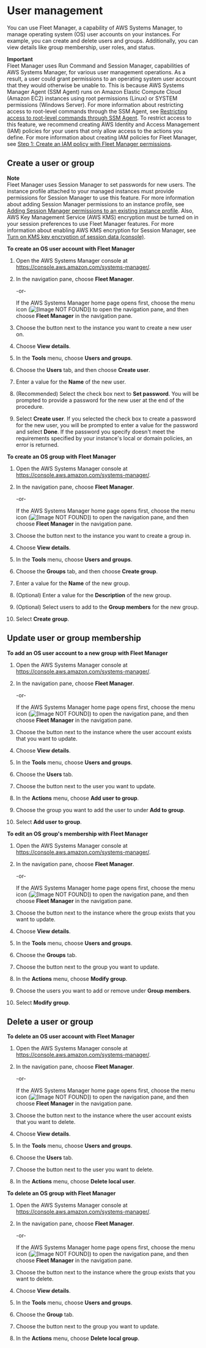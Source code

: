 # User management<a name="fleet-user-management"></a>

You can use Fleet Manager, a capability of AWS Systems Manager, to manage operating system \(OS\) user accounts on your instances\. For example, you can create and delete users and groups\. Additionally, you can view details like group membership, user roles, and status\.

**Important**  
Fleet Manager uses Run Command and Session Manager, capabilities of AWS Systems Manager, for various user management operations\. As a result, a user could grant permissions to an operating system user account that they would otherwise be unable to\. This is because AWS Systems Manager Agent \(SSM Agent\) runs on Amazon Elastic Compute Cloud \(Amazon EC2\) instances using root permissions \(Linux\) or SYSTEM permissions \(Windows Server\)\. For more information about restricting access to root\-level commands through the SSM Agent, see [Restricting access to root\-level commands through SSM Agent](ssm-agent-restrict-root-level-commands.md)\. To restrict access to this feature, we recommend creating AWS Identity and Access Management \(IAM\) policies for your users that only allow access to the actions you define\. For more information about creating IAM policies for Fleet Manager, see [Step 1: Create an IAM policy with Fleet Manager permissions](fleet-setup-iam.md)\.

## Create a user or group<a name="fleet-user-management-create"></a>

**Note**  
Fleet Manager uses Session Manager to set passwords for new users\. The instance profile attached to your managed instances must provide permissions for Session Manager to use this feature\. For more information about adding Session Manager permissions to an instance profile, see [Adding Session Manager permissions to an existing instance profile](getting-started-add-permissions-to-existing-profile.md)\. Also, AWS Key Management Service \(AWS KMS\) encryption must be turned on in your session preferences to use Fleet Manager features\. For more information about enabling AWS KMS encryption for Session Manager, see [Turn on KMS key encryption of session data \(console\)](session-preferences-enable-encryption.md)\.

**To create an OS user account with Fleet Manager**

1. Open the AWS Systems Manager console at [https://console\.aws\.amazon\.com/systems\-manager/](https://console.aws.amazon.com/systems-manager/)\.

1. In the navigation pane, choose **Fleet Manager**\.

   \-or\-

   If the AWS Systems Manager home page opens first, choose the menu icon \(![\[Image NOT FOUND\]](http://docs.aws.amazon.com/systems-manager/latest/userguide/images/menu-icon-small.png)\) to open the navigation pane, and then choose **Fleet Manager** in the navigation pane\.

1. Choose the button next to the instance you want to create a new user on\.

1. Choose **View details**\.

1. In the **Tools** menu, choose **Users and groups**\.

1. Choose the **Users** tab, and then choose **Create user**\.

1. Enter a value for the **Name** of the new user\.

1. \(Recommended\) Select the check box next to **Set password**\. You will be prompted to provide a password for the new user at the end of the procedure\.

1. Select **Create user**\. If you selected the check box to create a password for the new user, you will be prompted to enter a value for the password and select **Done**\. If the password you specify doesn't meet the requirements specified by your instance's local or domain policies, an error is returned\.

**To create an OS group with Fleet Manager**

1. Open the AWS Systems Manager console at [https://console\.aws\.amazon\.com/systems\-manager/](https://console.aws.amazon.com/systems-manager/)\.

1. In the navigation pane, choose **Fleet Manager**\.

   \-or\-

   If the AWS Systems Manager home page opens first, choose the menu icon \(![\[Image NOT FOUND\]](http://docs.aws.amazon.com/systems-manager/latest/userguide/images/menu-icon-small.png)\) to open the navigation pane, and then choose **Fleet Manager** in the navigation pane\.

1. Choose the button next to the instance you want to create a group in\.

1. Choose **View details**\.

1. In the **Tools** menu, choose **Users and groups**\.

1. Choose the **Groups** tab, and then choose **Create group**\.

1. Enter a value for the **Name** of the new group\.

1. \(Optional\) Enter a value for the **Description** of the new group\.

1. \(Optional\) Select users to add to the **Group members** for the new group\.

1. Select **Create group**\.

## Update user or group membership<a name="fleet-user-management-update"></a>

**To add an OS user account to a new group with Fleet Manager**

1. Open the AWS Systems Manager console at [https://console\.aws\.amazon\.com/systems\-manager/](https://console.aws.amazon.com/systems-manager/)\.

1. In the navigation pane, choose **Fleet Manager**\.

   \-or\-

   If the AWS Systems Manager home page opens first, choose the menu icon \(![\[Image NOT FOUND\]](http://docs.aws.amazon.com/systems-manager/latest/userguide/images/menu-icon-small.png)\) to open the navigation pane, and then choose **Fleet Manager** in the navigation pane\.

1. Choose the button next to the instance where the user account exists that you want to update\.

1. Choose **View details**\.

1. In the **Tools** menu, choose **Users and groups**\.

1. Choose the **Users** tab\.

1. Choose the button next to the user you want to update\.

1. In the **Actions** menu, choose **Add user to group**\.

1. Choose the group you want to add the user to under **Add to group**\.

1. Select **Add user to group**\.

**To edit an OS group's membership with Fleet Manager**

1. Open the AWS Systems Manager console at [https://console\.aws\.amazon\.com/systems\-manager/](https://console.aws.amazon.com/systems-manager/)\.

1. In the navigation pane, choose **Fleet Manager**\.

   \-or\-

   If the AWS Systems Manager home page opens first, choose the menu icon \(![\[Image NOT FOUND\]](http://docs.aws.amazon.com/systems-manager/latest/userguide/images/menu-icon-small.png)\) to open the navigation pane, and then choose **Fleet Manager** in the navigation pane\.

1. Choose the button next to the instance where the group exists that you want to update\.

1. Choose **View details**\.

1. In the **Tools** menu, choose **Users and groups**\.

1. Choose the **Groups** tab\.

1. Choose the button next to the group you want to update\.

1. In the **Actions** menu, choose **Modify group**\.

1. Choose the users you want to add or remove under **Group members**\.

1. Select **Modify group**\.

## Delete a user or group<a name="fleet-user-management-delete"></a>

**To delete an OS user account with Fleet Manager**

1. Open the AWS Systems Manager console at [https://console\.aws\.amazon\.com/systems\-manager/](https://console.aws.amazon.com/systems-manager/)\.

1. In the navigation pane, choose **Fleet Manager**\.

   \-or\-

   If the AWS Systems Manager home page opens first, choose the menu icon \(![\[Image NOT FOUND\]](http://docs.aws.amazon.com/systems-manager/latest/userguide/images/menu-icon-small.png)\) to open the navigation pane, and then choose **Fleet Manager** in the navigation pane\.

1. Choose the button next to the instance where the user account exists that you want to delete\.

1. Choose **View details**\.

1. In the **Tools** menu, choose **Users and groups**\.

1. Choose the **Users** tab\.

1. Choose the button next to the user you want to delete\.

1. In the **Actions** menu, choose **Delete local user**\.

**To delete an OS group with Fleet Manager**

1. Open the AWS Systems Manager console at [https://console\.aws\.amazon\.com/systems\-manager/](https://console.aws.amazon.com/systems-manager/)\.

1. In the navigation pane, choose **Fleet Manager**\.

   \-or\-

   If the AWS Systems Manager home page opens first, choose the menu icon \(![\[Image NOT FOUND\]](http://docs.aws.amazon.com/systems-manager/latest/userguide/images/menu-icon-small.png)\) to open the navigation pane, and then choose **Fleet Manager** in the navigation pane\.

1. Choose the button next to the instance where the group exists that you want to delete\.

1. Choose **View details**\.

1. In the **Tools** menu, choose **Users and groups**\.

1. Choose the **Group** tab\.

1. Choose the button next to the group you want to update\.

1. In the **Actions** menu, choose **Delete local group**\.